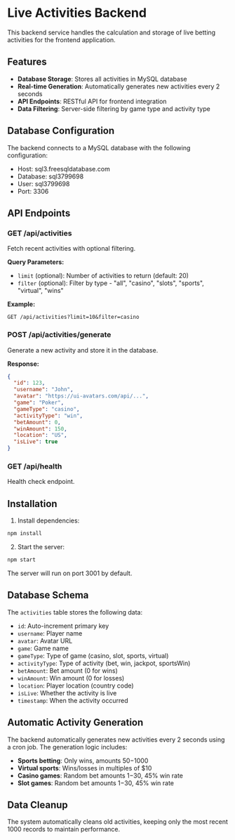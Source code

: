 # Live Activities Backend

This backend service handles the calculation and storage of live betting activities for the frontend application.

## Features

- **Database Storage**: Stores all activities in MySQL database
- **Real-time Generation**: Automatically generates new activities every 2 seconds
- **API Endpoints**: RESTful API for frontend integration
- **Data Filtering**: Server-side filtering by game type and activity type

## Database Configuration

The backend connects to a MySQL database with the following configuration:
- Host: sql3.freesqldatabase.com
- Database: sql3799698
- User: sql3799698
- Port: 3306

## API Endpoints

### GET /api/activities
Fetch recent activities with optional filtering.

**Query Parameters:**
- `limit` (optional): Number of activities to return (default: 20)
- `filter` (optional): Filter by type - "all", "casino", "slots", "sports", "virtual", "wins"

**Example:**
```
GET /api/activities?limit=10&filter=casino
```

### POST /api/activities/generate
Generate a new activity and store it in the database.

**Response:**
```json
{
  "id": 123,
  "username": "John",
  "avatar": "https://ui-avatars.com/api/...",
  "game": "Poker",
  "gameType": "casino",
  "activityType": "win",
  "betAmount": 0,
  "winAmount": 150,
  "location": "US",
  "isLive": true
}
```

### GET /api/health
Health check endpoint.

## Installation

1. Install dependencies:
```bash
npm install
```

2. Start the server:
```bash
npm start
```

The server will run on port 3001 by default.

## Database Schema

The `activities` table stores the following data:
- `id`: Auto-increment primary key
- `username`: Player name
- `avatar`: Avatar URL
- `game`: Game name
- `gameType`: Type of game (casino, slot, sports, virtual)
- `activityType`: Type of activity (bet, win, jackpot, sportsWin)
- `betAmount`: Bet amount (0 for wins)
- `winAmount`: Win amount (0 for losses)
- `location`: Player location (country code)
- `isLive`: Whether the activity is live
- `timestamp`: When the activity occurred

## Automatic Activity Generation

The backend automatically generates new activities every 2 seconds using a cron job. The generation logic includes:

- **Sports betting**: Only wins, amounts $50-$1000
- **Virtual sports**: Wins/losses in multiples of $10
- **Casino games**: Random bet amounts $1-$30, 45% win rate
- **Slot games**: Random bet amounts $1-$30, 45% win rate

## Data Cleanup

The system automatically cleans old activities, keeping only the most recent 1000 records to maintain performance.
